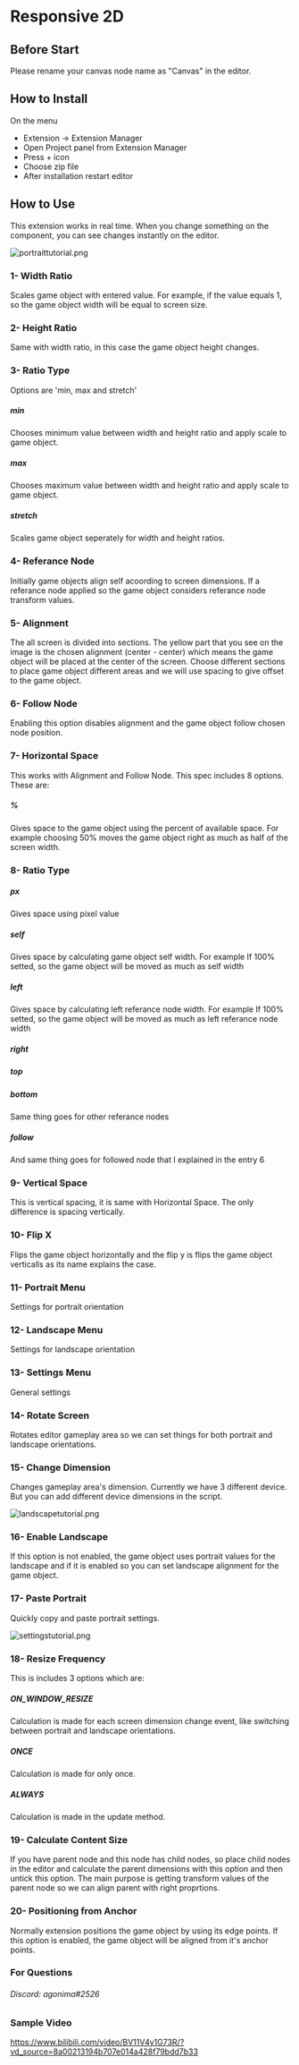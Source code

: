 # Responsive 2D

## Before Start
Please rename your canvas node name as "Canvas" in the editor.

## How to Install
On the menu 
* Extension -> Extension Manager
* Open Project panel from Extension Manager
* Press + icon
* Choose zip file
* After installation restart editor

## How to Use

This extension works in real time. When you change something on the component, you can see changes instantly on the editor.

![portraittutorial.png](https://download.cocos.com/CocosStore/markdown/7c4706869ada49f6ab433f2a15f5ae36/7c4706869ada49f6ab433f2a15f5ae36.png)

### 1- Width Ratio
Scales game object with entered value. For example, if the value equals 1, so the game object width will be equal to screen size. 

### 2- Height Ratio
Same with width ratio, in this case the game object height changes.

### 3- Ratio Type
Options are 'min, max and stretch'
##### min
Chooses minimum value between width and height ratio and apply scale to game object.
##### max
Chooses maximum value between width and height ratio and apply scale to game object.
##### stretch
Scales game object seperately for width and height ratios.

### 4- Referance Node
Initially game objects align self acoording to screen dimensions. If a referance node applied so the game object considers referance node transform values. 

### 5- Alignment
The all screen is divided into sections. The yellow part that you see on the image is the chosen alignment (center - center) which means the game object will be placed at the center of the screen. Choose different sections to place game object different areas and we will use spacing to give offset to the game object.

### 6- Follow Node
Enabling this option disables alignment and the game object follow chosen node position.

### 7- Horizontal Space
This works with Alignment and Follow Node. This spec includes 8 options. These are:
##### %
Gives space to the game object using the percent of available space. For example choosing 50% moves the game object right as much as half of the screen width.
### 8- Ratio Type
##### px
Gives space using pixel value
##### self
Gives space by calculating game object self width. For example If 100% setted, so the game object will be moved as much as self width
##### left
Gives space by calculating left referance node width. For example If 100% setted, so the game object will be moved as much as left referance node width
##### right
##### top
##### bottom
Same thing goes for other referance nodes
##### follow
And same thing goes for followed node that I explained in the entry 6

### 9- Vertical Space
This is vertical spacing, it is same with Horizontal Space. The only difference is spacing vertically.
### 10- Flip X
Flips the game object horizontally and the flip y is flips the game object verticalls as its name explains the case.
### 11- Portrait Menu
Settings for portrait orientation
### 12- Landscape Menu
Settings for landscape orientation
### 13- Settings Menu
General settings
### 14- Rotate Screen
Rotates editor gameplay area so we can set things for both portrait and landscape orientations.
### 15- Change Dimension
Changes gameplay area's dimension. Currently we have 3 different device. But you can add different device dimensions in the script.

![landscapetutorial.png](https://download.cocos.com/CocosStore/markdown/60cf0122cc0c4b2caa5f8949e5f745dc/60cf0122cc0c4b2caa5f8949e5f745dc.png)

### 16- Enable Landscape
If this option is not enabled, the game object uses portrait values for the landscape and if it is enabled so you can set landscape alignment for the game object.
### 17- Paste Portrait
Quickly copy and paste portrait settings.

![settingstutorial.png](https://download.cocos.com/CocosStore/markdown/99c6d02de5a94871a4820520ab4ba14b/99c6d02de5a94871a4820520ab4ba14b.png)

### 18- Resize Frequency
This is includes 3 options which are:
##### ON_WINDOW_RESIZE
Calculation is made for each screen dimension change event, like switching between portrait and landscape orientations.
##### ONCE
Calculation is made for only once.
##### ALWAYS
Calculation is made in the update method.

### 19- Calculate Content Size
If you have parent node and this node has child nodes, so place child nodes in the editor and calculate the parent dimensions with this option and then untick this option. The main purpose is getting transform values of the parent node so we can align parent with right proprtions.
### 20- Positioning from Anchor
Normally extension positions the game object by using its edge points. If this option is enabled, the game object will be aligned from it's anchor points.

### For Questions
###### Discord: agonima#2526

### Sample Video
https://www.bilibili.com/video/BV11V4y1G73R/?vd_source=8a00213194b707e014a428f79bdd7b33